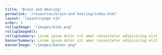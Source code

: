 ```yaml
---
title: 'Brain and Hearing'
permalink: '/resources/brain-and-hearing/index.html'
layout: 'layouts/page.njk'
order: 3
rollupImage: "/images/kids.png"
rollupImageAlt:
rollupSummary: Lorem ipsum dolor sit amet consectetur adipisicing elit.
bannerSummary: Lorem ipsum dolor sit amet consectetur adipisicing elit.
bannerImage: "/images/banner.png"
---
```

